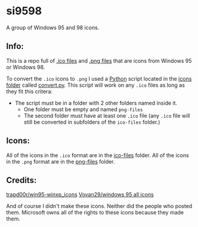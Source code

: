 # si9598
A group of Windows 95 and 98 icons.

## Info:
This is a repo full of [.ico files](/icons/ico-files/) and [.png files](/icons/png-files/) that are icons from Windows 95 or Windows 98.

To convert the `.ico` icons to `.png` I used a [Python](https://python.org) script located in the [icons folder](/icons/) called [convert.py](/icons/convert.py).
This script will work on any `.ico` files as long as they fit this critera:
- The script must be in a folder with 2 other folders named inside it.
    - One folder must be empty and named `png-files`
    - The second folder must have at least one `.ico` file (any `.ico` file will still be converted in subfolders of the `ico-files` folder.)

## Icons:
All of the icons in the `.ico` format are in the [ico-files](/icons/ico-files/) folder.
All of the icons in the `.png` format are in the [png-files](/icons/png-files/) folder.

## Credits:
[trapd00r/win95-winxp_icons](https://github.com/trapd00r/win95-winxp_icons)
[Vovan29/windows 95 all icons](https://archive.org/details/windows-95-all-icons)

And of course I didn't make these icons. Neither did the people who posted them.
Microsoft owns all of the rights to these icons because they made them.
